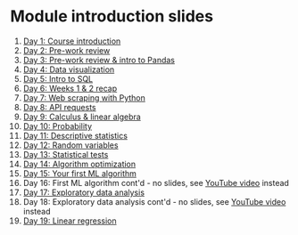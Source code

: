 # Module introduction slides

1. [Day 1: Course introduction](https://github.com/gperdrizet/ds-12/blob/main/assets/slides/day1.pdf)
2. [Day 2: Pre-work review](https://github.com/gperdrizet/ds-12/blob/main/assets/slides/day2.pdf)
3. [Day 3: Pre-work review & intro to Pandas](https://github.com/gperdrizet/ds-12/blob/main/assets/slides/day3.pdf)
4. [Day 4: Data visualization](https://github.com/gperdrizet/ds-12/blob/main/assets/slides/day4.pdf)
5. [Day 5: Intro to SQL](https://github.com/gperdrizet/ds-12/blob/main/assets/slides/day5.pdf)
6. [Day 6: Weeks 1 & 2 recap](https://github.com/gperdrizet/ds-12/blob/main/assets/slides/day6.pdf)
7. [Day 7: Web scraping with Python](https://github.com/gperdrizet/ds-12/blob/main/assets/slides/day7.pdf)
8. [Day 8: API requests](https://github.com/gperdrizet/ds-12/blob/main/assets/slides/day8.pdf)
9. [Day 9: Calculus & linear algebra](https://github.com/gperdrizet/ds-12/blob/main/assets/slides/day9.pdf)
10. [Day 10: Probability](https://github.com/gperdrizet/ds-12/blob/main/assets/slides/day10.pdf)
11. [Day 11: Descriptive statistics](https://github.com/gperdrizet/ds-12/blob/main/assets/slides/day11.pdf)
12. [Day 12: Random variables](https://github.com/gperdrizet/ds-12/blob/main/assets/slides/day12.pdf)
13. [Day 13: Statistical tests](https://github.com/gperdrizet/ds-12/blob/main/assets/slides/day13.pdf)
14. [Day 14: Algorithm optimization](https://github.com/gperdrizet/ds-12/blob/main/assets/slides/day14.pdf)
15. [Day 15: Your first ML algorithm](https://github.com/gperdrizet/ds-12/blob/main/assets/slides/day15.pdf)
16. Day 16: First ML algorithm cont'd - no slides, see [YouTube video](https://youtu.be/1E2v33ZJ5HY?si=3U4lGujWLW1KOvNZ) instead
17. [Day 17: Exploratory data analysis](https://github.com/gperdrizet/ds-12/blob/main/assets/slides/day17.pdf)
18. Day 18: Exploratory data analysis cont'd - no slides, see [YouTube video](https://youtu.be/cQxeS6ZXxzs) instead
19. [Day 19: Linear regression](https://github.com/gperdrizet/ds-12/blob/main/assets/slides/day19.pdf)
